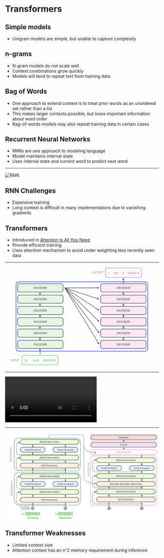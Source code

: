 Transformers
============

Simple models
-------------

- Unigram models are simple, but unable to capture complexity

n-grams
-------

- N-gram models do not scale well
- Context combinations grow quickly
- Models will tend to repeat text from training data

Bag of Words
------------

- One approach to extend context is to treat prior words as an unordered set rather than a list
- This makes larger contexts possible, but loses important information about word order
- Bag-of-words models may also repeat training data in certain cases

Recurrent Neural Networks
-------------------------

- RNNs are one approach to modeling language
- Model maintains internal state
- Uses internal state and current word to predict next word

---

![RNN](https://upload.wikimedia.org/wikipedia/commons/thumb/b/b5/Recurrent_neural_network_unfold.svg/1280px-Recurrent_neural_network_unfold.svg.png)

RNN Challenges
--------------

- Expensive training
- Long context is difficult in many implementations due to vanishing gradients

Transformers
------------

- Introduced in [Attention Is All You Need](https://arxiv.org/abs/1706.03762)
- Provide efficient training
- Uses attention mechanism to avoid under weighting less recently seen data

---

![Transformer [(source)](http://jalammar.github.io/illustrated-transformer/)](media/transformer-basic.png)

---

![Transformer Decoding [(source)](http://jalammar.github.io/illustrated-transformer/)](media/transformer-decoding.mp4)

---

![Transformer Details [(source)](http://jalammar.github.io/illustrated-transformer/)](media/transformer-details.png)

Transformer Weaknesses
----------------------

- Limited context size
- Attention context has an n^2 memory requirement during inference
